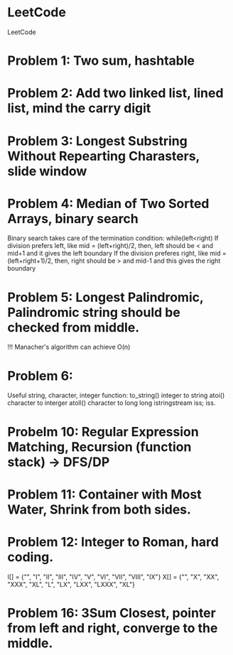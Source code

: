 # LeetCode
LeetCode

# Problem 1: Two sum, hashtable
# Problem 2: Add two linked list, lined list, mind the carry digit
# Problem 3: Longest Substring Without Repearting Charasters, slide window
# Problem 4: Median of Two Sorted Arrays, binary search
Binary search takes care of the termination condition: while(left<right)
If division prefers left, like mid = (left+right)/2, then, left should be < and mid+1 and it gives the left boundary
If the division preferes right, like mid = (left+right+1)/2, then, right should be > and mid-1 and this gives the right boundary
# Problem 5: Longest Palindromic, Palindromic string should be checked from middle.
!!! Manacher's algorithm can achieve O(n)
# Problem 6: 

Useful string, character, integer function:
to_string() integer to string
atoi() character to interger
atoll() character to long long
istringstream iss; iss.

# Probelm 10: Regular Expression Matching, Recursion (function stack) -> DFS/DP

# Problem 11: Container with Most Water, Shrink from both sides.

# Problem 12: Integer to Roman, hard coding.
 I[] = {"", "I", "II", "III", "IV", "V", "VI", "VII", "VIII", "IX"}
 X[] = {"", "X", "XX", "XXX", "XL", "L", "LX", "LXX", "LXXX", "XL"}
 
 # Problem 16: 3Sum Closest, pointer from left and right, converge to the middle.


